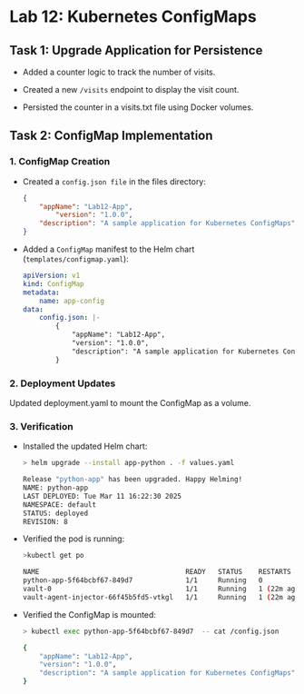 # Lab 12: Kubernetes ConfigMaps

## Task 1: Upgrade Application for Persistence

- Added a counter logic to track the number of visits.

- Created a new `/visits` endpoint to display the visit count.

- Persisted the counter in a visits.txt file using Docker volumes.


## Task 2: ConfigMap Implementation

### 1. ConfigMap Creation
- Created a `config.json file` in the files directory:

    ```json
    {
        "appName": "Lab12-App",
            "version": "1.0.0",
        "description": "A sample application for Kubernetes ConfigMaps"
    }
    ```
- Added a `ConfigMap` manifest to the Helm chart (`templates/configmap.yaml`):

    ```yaml
    apiVersion: v1
    kind: ConfigMap
    metadata:
        name: app-config
    data:
        config.json: |-
            {
                "appName": "Lab12-App",
                "version": "1.0.0",
                "description": "A sample application for Kubernetes ConfigMaps"
            }
    ```
### 2. Deployment Updates
Updated deployment.yaml to mount the ConfigMap as a volume.

### 3. Verification
- Installed the updated Helm chart:

    ```bash
    > helm upgrade --install app-python . -f values.yaml

    Release "python-app" has been upgraded. Happy Helming!
    NAME: python-app
    LAST DEPLOYED: Tue Mar 11 16:22:30 2025
    NAMESPACE: default
    STATUS: deployed
    REVISION: 8
    ```

- Verified the pod is running:

    ```bash
    >kubectl get po

    NAME                                    READY   STATUS    RESTARTS      AGE
    python-app-5f64bcbf67-849d7             1/1     Running   0             59s
    vault-0                                 1/1     Running   1 (22m ago)   41h
    vault-agent-injector-66f45b5fd5-vtkgl   1/1     Running   1 (22m ago)   41h
    ```

- Verified the ConfigMap is mounted:

    ```bash
    > kubectl exec python-app-5f64bcbf67-849d7  -- cat /config.json

    {
        "appName": "Lab12-App",
        "version": "1.0.0",
        "description": "A sample application for Kubernetes ConfigMaps"
    }
    ```